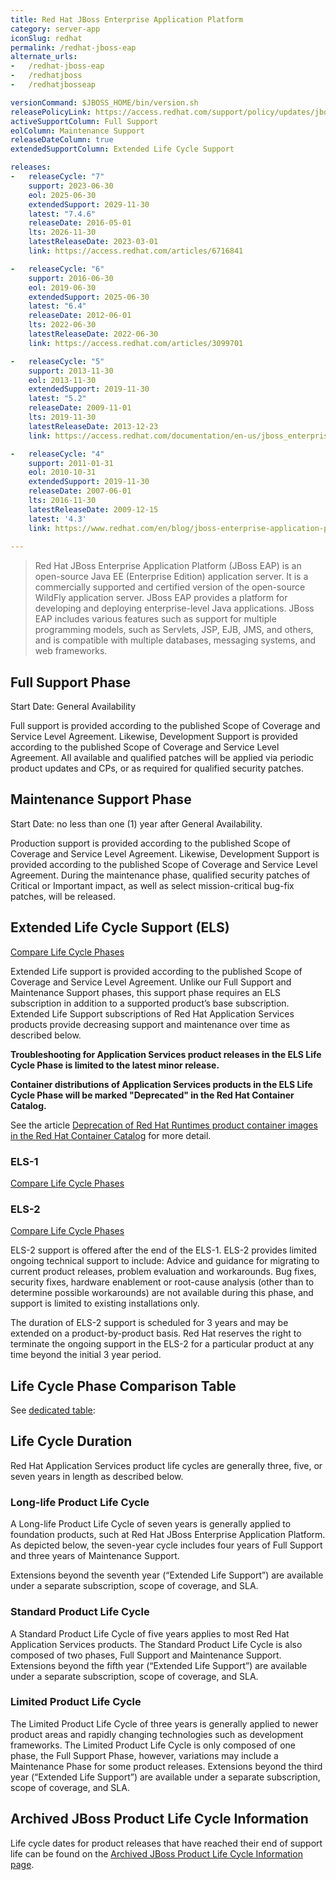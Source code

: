 ```yaml
---
title: Red Hat JBoss Enterprise Application Platform
category: server-app
iconSlug: redhat
permalink: /redhat-jboss-eap
alternate_urls:
-   /redhat-jboss-eap
-   /redhatjboss
-   /redhatjbosseap

versionCommand: $JBOSS_HOME/bin/version.sh
releasePolicyLink: https://access.redhat.com/support/policy/updates/jboss_notes#phases
activeSupportColumn: Full Support
eolColumn: Maintenance Support
releaseDateColumn: true
extendedSupportColumn: Extended Life Cycle Support

releases:
-   releaseCycle: "7"
    support: 2023-06-30
    eol: 2025-06-30
    extendedSupport: 2029-11-30
    latest: "7.4.6"
    releaseDate: 2016-05-01
    lts: 2026-11-30
    latestReleaseDate: 2023-03-01
    link: https://access.redhat.com/articles/6716841

-   releaseCycle: "6"
    support: 2016-06-30
    eol: 2019-06-30
    extendedSupport: 2025-06-30
    latest: "6.4"
    releaseDate: 2012-06-01
    lts: 2022-06-30
    latestReleaseDate: 2022-06-30
    link: https://access.redhat.com/articles/3099701

-   releaseCycle: "5"
    support: 2013-11-30
    eol: 2013-11-30
    extendedSupport: 2019-11-30
    latest: "5.2"
    releaseDate: 2009-11-01
    lts: 2019-11-30
    latestReleaseDate: 2013-12-23
    link: https://access.redhat.com/documentation/en-us/jboss_enterprise_application_platform/5/html/release_notes_5.2.0/index

-   releaseCycle: "4"
    support: 2011-01-31
    eol: 2010-10-31
    extendedSupport: 2019-11-30
    releaseDate: 2007-06-01
    lts: 2016-11-30
    latestReleaseDate: 2009-12-15
    latest: '4.3'
    link: https://www.redhat.com/en/blog/jboss-enterprise-application-platform-43-is-here
    
---
```


> Red Hat JBoss Enterprise Application Platform (JBoss EAP) is an open-source Java EE (Enterprise Edition) application server.
> It is a commercially supported and certified version of the open-source WildFly application server.
> JBoss EAP provides a platform for developing and deploying enterprise-level Java applications.
> JBoss EAP includes various features such as support for multiple programming models, such as Servlets, JSP, EJB, JMS,
> and others, and is compatible with multiple databases, messaging systems, and web frameworks.


## Full Support Phase

Start Date: General Availability

Full support is provided according to the published Scope of Coverage and Service Level Agreement.
Likewise, Development Support is provided according to the published Scope of Coverage and Service Level
Agreement.
All available and qualified patches will be applied via periodic product updates and CPs, or
as required for qualified security patches.

## Maintenance Support Phase

Start Date: no less than one (1) year after General Availability.

Production support is provided according to the published Scope of Coverage and Service Level Agreement. Likewise,
Development Support is provided according to the published Scope of Coverage and Service Level Agreement. During
the maintenance phase, qualified security patches of Critical or Important impact, as well as select
mission-critical bug-fix patches, will be released.

## Extended Life Cycle Support (ELS)

[Compare Life Cycle Phases](https://access.redhat.com/support/policy/updates/jboss_notes#phase_compare)

Extended Life support is provided according to the published Scope of Coverage and Service Level
Agreement. Unlike our Full Support and Maintenance Support phases, this support phase requires an ELS
subscription in addition to a supported product’s base subscription. Extended Life Support subscriptions
of Red Hat Application Services products provide decreasing support and maintenance over time as described below.

**Troubleshooting for Application Services product releases in the ELS Life Cycle Phase is limited to the latest minor release.**

**Container distributions of Application Services products in the ELS Life Cycle Phase will be marked "Deprecated" in the Red Hat Container Catalog.**

See the article [Deprecation of Red Hat Runtimes product container images in the Red Hat Container Catalog](https://access.redhat.com/articles/6200982) for more detail.

### ELS-1

[Compare Life Cycle Phases](https://access.redhat.com/support/policy/updates/jboss_notes#phase_compare)

### ELS-2

[Compare Life Cycle Phases](https://access.redhat.com/support/policy/updates/jboss_notes#phase_compare)

ELS-2 support is offered after the end of the ELS-1. ELS-2 provides limited ongoing technical support to
include: Advice and guidance for migrating to current product releases, problem evaluation and workarounds.
Bug fixes, security fixes, hardware enablement or root-cause analysis (other than to determine possible
workarounds) are not available during this phase, and support is limited to existing installations only.

The duration of ELS-2 support is scheduled for 3 years and may be extended on a product-by-product basis.
Red Hat reserves the right to terminate the ongoing support in the ELS-2 for a particular product at any
time beyond the initial 3 year period.

## Life Cycle Phase Comparison Table

See [dedicated table](https://access.redhat.com/support/policy/updates/jboss_notes#p_eap): 

## Life Cycle Duration

Red Hat Application Services product life cycles are generally three, five, or seven years in length as described below.

### Long-life Product Life Cycle

A Long-life Product Life Cycle of seven years is generally applied to foundation products, such at Red Hat JBoss
Enterprise Application Platform. As depicted below, the seven-year cycle includes four years of Full Support and
three years of Maintenance Support.

Extensions beyond the seventh year (“Extended Life Support”) are available under a separate subscription, scope of coverage, and SLA.

### Standard Product Life Cycle

A Standard Product Life Cycle of five years applies to most Red Hat Application Services products.
The Standard Product Life Cycle is also composed of two phases, Full Support and Maintenance Support.
Extensions beyond the fifth year (“Extended Life Support”) are available under a separate subscription,
scope of coverage, and SLA.

### Limited Product Life Cycle

The Limited Product Life Cycle of three years is generally applied to newer product areas and rapidly changing
technologies such as development frameworks. The Limited Product Life Cycle is only composed of one phase, the Full
Support Phase, however, variations may include a Maintenance Phase for some product releases. Extensions beyond the
third year (“Extended Life Support”) are available under a separate subscription, scope of coverage, and SLA.

## Archived JBoss Product Life Cycle Information 

 Life cycle dates for product releases that have reached their end of support life can be found on the
 [Archived JBoss Product Life Cycle Information page](https://access.redhat.com/site/support/policy/updates/jboss_notes/eol/).
